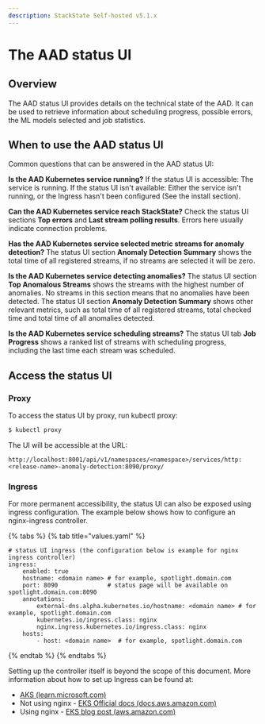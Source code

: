 ```yaml
---
description: StackState Self-hosted v5.1.x
---
```


# The AAD status UI

## Overview

The AAD status UI provides details on the technical state of the AAD. It can be used to retrieve information about scheduling progress, possible errors, the ML models selected and job statistics.

## When to use the AAD status UI

Common questions that can be answered in the AAD status UI:

**Is the AAD Kubernetes service running?**
If the status UI is accessible: The service is running.
If the status UI isn't available: Either the service isn't running, or the Ingress hasn't been configured \(See the install section\).

**Can the AAD Kubernetes service reach StackState?**
Check the status UI sections **Top errors** and **Last stream polling results**. Errors here usually indicate connection problems.

**Has the AAD Kubernetes service selected metric streams for anomaly detection?**
The status UI section **Anomaly Detection Summary** shows the total time of all registered streams, if no streams are selected it will be zero.

**Is the AAD Kubernetes service detecting anomalies?**
The status UI section **Top Anomalous Streams** shows the streams with the highest number of anomalies. No streams in this section means that no anomalies have been detected. The status UI section **Anomaly Detection Summary** shows other relevant metrics, such as total time of all registered streams, total checked time and total time of all anomalies detected.

**Is the AAD Kubernetes service scheduling streams?**
The status UI tab **Job Progress** shows a ranked list of streams with scheduling progress, including the last time each stream was scheduled.

## Access the status UI

### Proxy

To access the status UI by proxy, run kubectl proxy:

```sh
$ kubectl proxy
```

The UI will be accessible at the URL:

```text
http://localhost:8001/api/v1/namespaces/<namespace>/services/http:<release-name>-anomaly-detection:8090/proxy/
```

### Ingress

For more permanent accessibility, the status UI can also be exposed using ingress configuration. The example below shows how to configure an nginx-ingress controller.

{% tabs %}
{% tab title="values.yaml" %}
```text
# status UI ingress (the configuration below is example for nginx ingress controller)
ingress:
    enabled: true
    hostname: <domain name> # for example, spotlight.domain.com
    port: 8090              # status page will be available on spotlight.domain.com:8090
    annotations:
        external-dns.alpha.kubernetes.io/hostname: <domain name> # for example, spotlight.domain.com
        kubernetes.io/ingress.class: nginx
        nginx.ingress.kubernetes.io/ingress.class: nginx
    hosts:
        - host: <domain name>  # for example, spotlight.domain.com
```
{% endtab %}
{% endtabs %}

Setting up the controller itself is beyond the scope of this document. More information about how to set up Ingress can be found at:

* [AKS \(learn.microsoft.com\)](https://learn.microsoft.com/en-us/azure/aks/ingress-tls?tabs=azure-cli)
* Not using nginx - [EKS Official docs \(docs.aws.amazon.com\)](https://docs.aws.amazon.com/eks/latest/userguide/alb-ingress.html)
* Using nginx - [EKS blog post \(aws.amazon.com\)](https://aws.amazon.com/blogs/opensource/network-load-balancer-nginx-ingress-controller-eks/)

